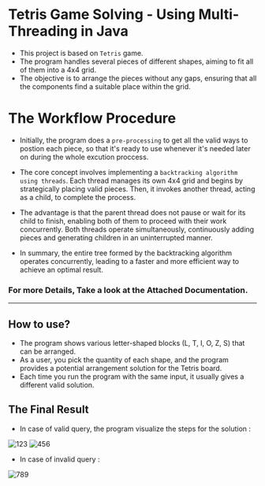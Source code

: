 
# Tetris Game Solving - Using Multi-Threading in Java

- This project is based on `Tetris` game. 
- The program handles several pieces of different shapes, aiming to fit all of them into a 4x4 grid. 
- The objective is to arrange the pieces without any gaps, ensuring that all the components find a suitable place within the grid.

# The Workflow Procedure

- Initially, the program does a `pre-processing` to get all the valid ways to postion each piece, so that it's ready to use whenever it's needed later on during the whole excution proccess.
  
- The core concept involves implementing a `backtracking algorithm using threads`. Each thread manages its own 4x4 grid and begins by strategically placing valid pieces. Then, it invokes another thread, acting as a child, to complete the process.

- The advantage is that the parent thread does not pause or wait for its child to finish, enabling both of them to proceed with their work concurrently. Both threads operate simultaneously, continuously adding pieces and generating children in an uninterrupted manner.

- In summary, the entire tree formed by the backtracking algorithm operates concurrently, leading to a faster and more efficient way to achieve an optimal result.


### For more Details, Take a look at the Attached Documentation.
-----
## How to use?

- The program shows various letter-shaped blocks (L, T, I, O, Z, S) that can be arranged.
- As a user, you pick the quantity of each shape, and the program provides a potential arrangement solution for the Tetris board.
- Each time you run the program with the same input, it usually gives a different valid solution.

## The Final Result

- In case of valid query, the program visualize the steps for the solution :
  
![123](https://github.com/Ahmad3oda/SolvingTetris-MultiThreading/assets/104653414/7ac21010-9302-4f5c-a6b6-052d9be918c6)
![456](https://github.com/Ahmad3oda/SolvingTetris-MultiThreading/assets/104653414/9c57668a-64d9-4f4f-b5e4-7366d0416dba)

- In case of invalid query :
  
![789](https://github.com/Ahmad3oda/SolvingTetris-MultiThreading/assets/104653414/056a7b8a-3fe7-4514-a2ad-00b49f80964d)
